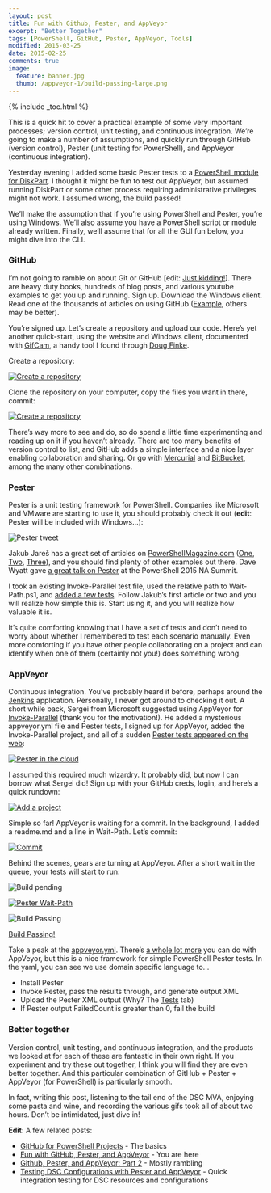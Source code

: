 ```yaml
---
layout: post
title: Fun with Github, Pester, and AppVeyor
excerpt: "Better Together"
tags: [PowerShell, GitHub, Pester, AppVeyor, Tools]
modified: 2015-03-25
date: 2015-02-25
comments: true
image:
  feature: banner.jpg
  thumb: /appveyor-1/build-passing-large.png
---
```

{% include _toc.html %}

This is a quick hit to cover a practical example of some very important processes; version control, unit testing, and continuous integration. We’re going to make a number of assumptions, and quickly run through GitHub (version control), Pester (unit testing for PowerShell), and AppVeyor (continuous integration).

Yesterday evening I added some basic Pester tests to a [PowerShell module for DiskPart](https://github.com/RamblingCookieMonster/PSDiskPart). I thought it might be fun to test out AppVeyor, but assumed running DiskPart or some other process requiring administrative privileges might not work. I assumed wrong, the build passed!

We’ll make the assumption that if you’re using PowerShell and Pester, you’re using Windows. We’ll also assume you have a PowerShell script or module already written. Finally, we’ll assume that for all the GUI fun below, you might dive into the CLI.

### GitHub

I’m not going to ramble on about Git or GitHub [edit: [Just kidding!](http://ramblingcookiemonster.github.io/GitHub-For-PowerShell-Projects/)]. There are heavy duty books, hundreds of blog posts, and various youtube examples to get you up and running. Sign up. Download the Windows client. Read one of the thousands of articles on using GitHub ([Example](http://readwrite.com/2013/09/30/understanding-github-a-journey-for-beginners-part-1), others may be better).

You’re signed up. Let’s create a repository and upload our code.  Here’s yet another quick-start, using the website and Windows client, documented with [GifCam](http://blog.bahraniapps.com/gifcam/), a handy tool I found through [Doug Finke](http://www.dougfinke.com/blog/).

Create a repository:

[![Create a repository](/images/appveyor-1/createrepository_thumb.gif)](/images/appveyor-1/createrepository.gif)

Clone the repository on your computer, copy the files you want in there, commit:

[![Create a repository](/images/appveyor-1/clonerepository_thumb.gif)](/images/appveyor-1/clonerepository.gif)

There’s way more to see and do, so do spend a little time experimenting and reading up on it if you haven’t already. There are too many benefits of version control to list, and GitHub adds a simple interface and a nice layer enabling collaboration and sharing. Or go with [Mercurial](http://hginit.com/) and [BitBucket](https://bitbucket.org/), among the many other combinations.

### Pester

Pester is a unit testing framework for PowerShell. Companies like Microsoft and VMware are starting to use it, you should probably check it out (**edit**: Pester will be included with Windows...):

![Pester tweet](/images/appveyor-1/pester-twitter.png)

Jakub Jareš has a great set of articles on [PowerShellMagazine.com](http://www.powershellmagazine.com/) ([One](http://www.powershellmagazine.com/2014/03/12/get-started-with-pester-powershell-unit-testing-framework/), [Two](http://www.powershellmagazine.com/2014/03/27/testing-your-powershell-scripts-with-pester-assertions-and-more/), [Three](http://www.powershellmagazine.com/2014/09/30/pester-mock-and-testdrive/)), and you should find plenty of other examples out there.  Dave Wyatt gave [a great talk on Pester](https://www.youtube.com/watch?v=SftZCXG0KPA) at the PowerShell 2015 NA Summit.

I took an existing Invoke-Parallel test file, used the relative path to Wait-Path.ps1, and [added a few tests](https://github.com/RamblingCookieMonster/Wait-Path/blob/master/Tests/Wait-Path.Tests.ps1). Follow Jakub’s first article or two and you will realize how simple this is. Start using it, and you will realize how valuable it is.

It’s quite comforting knowing that I have a set of tests and don’t need to worry about whether I remembered to test each scenario manually. Even more comforting if you have other people collaborating on a project and can identify when one of them (certainly not you!) does something wrong.

### AppVeyor

Continuous integration. You’ve probably heard it before, perhaps around the [Jenkins](http://jenkins-ci.org/) application. Personally, I never got around to checking it out. A short while back, Sergei from Microsoft suggested using AppVeyor for [Invoke-Parallel](https://github.com/RamblingCookieMonster/Invoke-Parallel) (thank you for the motivation!). He added a mysterious appveyor.yml file and Pester tests, I signed up for AppVeyor, added the Invoke-Parallel project, and all of a sudden [Pester tests appeared on the web](https://ci.appveyor.com/project/RamblingCookieMonster/invoke-parallel/branch/master):

[![Pester in the cloud](/images/appveyor-1/pester-test_thumb.png)](/images/appveyor-1/pester-test.png)

I assumed this required much wizardry. It probably did, but now I can borrow what Sergei did! Sign up with your GitHub creds, login, and here’s a quick rundown:

[![Add a project](/images/appveyor-1/addproject_thumb.gif)](/images/appveyor-1/addproject.gif)

Simple so far! AppVeyor is waiting for a commit. In the background, I added a readme.md and a line in Wait-Path. Let’s commit:

[![Commit](/images/appveyor-1/commit_thumb.gif)](/images/appveyor-1/commit.gif)

Behind the scenes, gears are turning at AppVeyor. After a short wait in the queue, your tests will start to run:

![Build pending](/images/appveyor-1/build-pending.png)

[![Pester Wait-Path](/images/appveyor-1/pester-wait-path_thumb.png)](/images/appveyor-1/pester-wait-path.png)

![Build Passing](/images/appveyor-1/build-passing.png)

[Build Passing!](https://ci.appveyor.com/project/RamblingCookieMonster/wait-path)

Take a peak at the [appveyor.yml](https://github.com/RamblingCookieMonster/Wait-Path/blob/master/appveyor.yml). There’s [a whole lot more](http://www.appveyor.com/docs/appveyor-yml) you can do with AppVeyor, but this is a nice framework for simple PowerShell Pester tests. In the yaml, you can see we use domain specific language to...

* Install Pester
* Invoke Pester, pass the results through, and generate output XML
* Upload the Pester XML output (Why? The [Tests](https://ci.appveyor.com/project/RamblingCookieMonster/wait-path/build/tests) tab)
* If Pester output FailedCount is greater than 0, fail the build

### Better together

Version control, unit testing, and continuous integration, and the products we looked at for each of these are fantastic in their own right. If you experiment and try these out together, I think you will find they are even better together. And this particular combination of GitHub + Pester + AppVeyor (for PowerShell) is particularly smooth.

In fact, writing this post, listening to the tail end of the DSC MVA, enjoying some pasta and wine, and recording the various gifs took all of about two hours. Don’t be intimidated, just dive in!

**Edit**:  A few related posts:

* [GitHub for PowerShell Projects](http://ramblingcookiemonster.github.io/GitHub-For-PowerShell-Projects/) - The basics
* [Fun with GitHub, Pester, and AppVeyor](http://ramblingcookiemonster.github.io/GitHub-Pester-AppVeyor/) - You are here
* [Github, Pester, and AppVeyor: Part 2](http://ramblingcookiemonster.github.io/Github-Pester-AppVeyor-Part-2/) - Mostly rambling
* [Testing DSC Configurations with Pester and AppVeyor](http://ramblingcookiemonster.github.io/Testing-DSC-with-Pester-and-AppVeyor/) - Quick integration testing for DSC resources and configurations